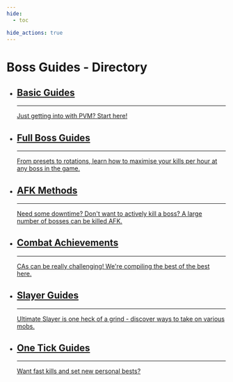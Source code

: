 ```yaml
---
hide:
  - toc

hide_actions: true
---
```

# Boss Guides - Directory

<div class="grid cards">
  <ul>
    <li>
      <a href="#">
        <h2><strong>Basic Guides</strong></h2>
        <hr>
        <p>Just getting into with PVM? Start here!</p>
      </a>
    </li>
    <li>
      <a href="#">
        <h2><strong>Full Boss Guides</strong></h2>
        <hr>
        <p>From presets to rotations, learn how to maximise your kills per hour at any boss in the game.</p>
      </a>
    </li>
    <li>
      <a href="#">
        <h2><strong>AFK Methods</strong></h2>
        <hr>
        <p>Need some downtime? Don't want to actively kill a boss? A large number of bosses can be killed AFK.</p>
      </a>
    </li>
    <li>
      <a href="#">
        <h2><strong>Combat Achievements</strong></h2>
        <hr>
        <p>CAs can be really challenging! We're compiling the best of the best here.</p>
      </a>
    </li>
    <li>
      <a href="#">
        <h2><strong>Slayer Guides</strong></h2>
        <hr>
        <p>Ultimate Slayer is one heck of a grind - discover ways to take on various mobs.</p>
      </a>
    </li>
    <li>
      <a href="#">
        <h2><strong>One Tick Guides</strong></h2>
        <hr>
        <p>Want fast kills and set new personal bests?</p>
      </a>
    </li>
  </ul>
</div>